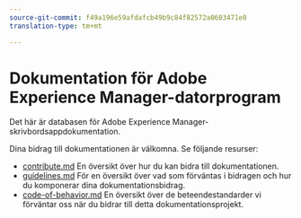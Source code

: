 ```yaml
---
source-git-commit: f49a196e59afdafcb49b9c84f82572a0603471e0
translation-type: tm+mt

---
```

# Dokumentation för Adobe Experience Manager-datorprogram

Det här är databasen för Adobe Experience Manager-skrivbordsappdokumentation.

Dina bidrag till dokumentationen är välkomna. Se följande resurser:

* [contribute.md](contributing.md) En översikt över hur du kan bidra till dokumentationen.
* [guidelines.md](guidelines.md) För en översikt över vad som förväntas i bidragen och hur du komponerar dina dokumentationsbidrag.
* [code-of-behavior.md](code-of-conduct.md) En översikt över de beteendestandarder vi förväntar oss när du bidrar till detta dokumentationsprojekt.
